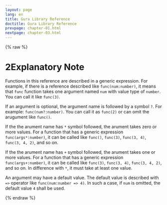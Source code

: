 ```yaml
---
layout: page
lang: en
title: Gura Library Reference
doctitle: Gura Library Reference
prevpage: chapter-01.html
nextpage: chapter-03.html
---
```

{% raw %}
<h1><span class="caption-index-1">2</span><a name="anchor-2"></a>Explanatory Note</h1>
<p>
Functions in this reference are described in a generic expression. For example, if there is a reference described like <code class="highlighter-rouge">func(num:number)</code>, it means that <code class="highlighter-rouge">func</code> function takes one argument named <code class="highlighter-rouge">num</code> with value type of <code class="highlighter-rouge">number</code>. You can call it like <code class="highlighter-rouge">func(3)</code>.
</p>
<p>
If an argument is optional, the argument name is followed by a symbol <code class="highlighter-rouge">?</code>. For example: <code class="highlighter-rouge">func(num?:number)</code>. You can call it as <code class="highlighter-rouge">func(2)</code> or can omit the arugument like <code class="highlighter-rouge">func()</code>.
</p>
<p>
If the the arument name has <code class="highlighter-rouge">*</code> symbol followed, the arument takes zero or more values. For a function that has a generic expression <code class="highlighter-rouge">func(args*:number)</code>, it can be called like <code class="highlighter-rouge">func()</code>, <code class="highlighter-rouge">func(3)</code>, <code class="highlighter-rouge">func(3, 4)</code>, <code class="highlighter-rouge">func(3, 4, 2)</code>, and so on.
</p>
<p>
If the the arument name has <code class="highlighter-rouge">+</code> symbol followed, the arument takes one or more values. For a function that has a generic expression <code class="highlighter-rouge">func(args+:number)</code>, it can be called like <code class="highlighter-rouge">func(3)</code>, <code class="highlighter-rouge">func(3, 4)</code>, <code class="highlighter-rouge">func(3, 4, 2)</code>, and so on. In difference with <code class="highlighter-rouge">*</code>, it must take at least one value.
</p>
<p>
An argument may have a default value. The default value is described with <code class="highlighter-rouge">=&gt;</code> operator like <code class="highlighter-rouge">func(num:number =&gt; 4)</code>. In such a case, if <code class="highlighter-rouge">num</code> is omitted, the default value <code class="highlighter-rouge">4</code> shall be used.
</p>
<p />

{% endraw %}

